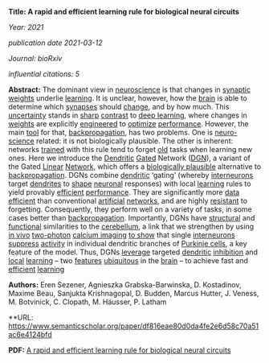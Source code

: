 
**Title: A rapid and efficient learning rule for biological neural circuits**

*Year:  2021*

*publication date 2021-03-12*

*Journal: bioRxiv*

*influential citations: 5*

**Abstract:** The dominant view in [neuroscience](https://en.wikipedia.org/wiki/Neuroscience) is that changes in [synaptic](https://en.wikipedia.org/wiki/Synapse) [weights](https://en.wikipedia.org/wiki/Weight_training) underlie [learning](https://en.wikipedia.org/wiki/Learning). It is unclear, however, how the [brain](https://en.wikipedia.org/wiki/Brain) is able to determine which [synapses](https://en.wikipedia.org/wiki/Synapse) should [change](https://en.wikipedia.org/wiki/Social_change), and by how much. This [uncertainty](https://en.wikipedia.org/wiki/Uncertainty) stands in [sharp](https://en.wikipedia.org/wiki/Sharp_Corporation) [contrast](https://en.wikipedia.org/wiki/Contrast_ratio) to [deep learning](https://en.wikipedia.org/wiki/Deep_learning), where changes in [weights](https://en.wikipedia.org/wiki/Weight_function) are explicitly [engineered](https://en.wikipedia.org/wiki/Engineering) to [optimize](https://en.wikipedia.org/wiki/Mathematical_optimization) [performance](https://en.wikipedia.org/wiki/Computer_performance). However, the main [tool](https://en.wikipedia.org/wiki/Programming_tool) for that, [backpropagation](https://en.wikipedia.org/wiki/Backpropagation), has two problems. One is [neuro-science](https://en.wikipedia.org/wiki/Neuroscience) related: it is not biologically plausible. The other is inherent: networks [trained](https://en.wikipedia.org/wiki/Training) with this rule tend to forget [old](https://en.wikipedia.org/wiki/Old_age) tasks when learning new ones. Here we introduce the [Dendritic](https://en.wikipedia.org/wiki/Dendrite) [Gated](https://en.wikipedia.org/wiki/Ligand-gated_ion_channel) Network ([DGN](https://en.wikipedia.org/wiki/DGN)), a variant of the Gated [Linear](https://en.wikipedia.org/wiki/Linearity) [Network](https://en.wikipedia.org/wiki/Flow_network), which offers a [biologically plausible](https://en.wikipedia.org/wiki/Biological_plausibility) alternative to [backpropagation](https://en.wikipedia.org/wiki/Backpropagation). DGNs combine [dendritic](https://en.wikipedia.org/wiki/Dendrite) ‘gating’ (whereby [interneurons](https://en.wikipedia.org/wiki/Interneuron) target [dendrites](https://en.wikipedia.org/wiki/Dendrite) to [shape](https://en.wikipedia.org/wiki/Shape) [neuronal](https://en.wikipedia.org/wiki/Neuron) responses) with local [learning](https://en.wikipedia.org/wiki/Education) rules to yield provably [efficient](https://en.wikipedia.org/wiki/Efficiency) [performance](https://en.wikipedia.org/wiki/Performance). They are significantly more [data](https://en.wikipedia.org/wiki/Data) [efficient](https://en.wikipedia.org/wiki/Efficiency) than conventional [artificial](https://en.wikipedia.org/wiki/Artificial_intelligence) [networks](https://en.wikipedia.org/wiki/Artificial_neural_network), and are highly [resistant](https://en.wikipedia.org/wiki/Antimicrobial_resistance) to forgetting. Consequently, they perform well on a variety of tasks, in some cases better than [backpropagation](https://en.wikipedia.org/wiki/Backpropagation). Importantly, DGNs have [structural](https://en.wikipedia.org/wiki/Data_structure) and [functional](https://en.wikipedia.org/wiki/Function_(mathematics)) similarities to the [cerebellum](https://en.wikipedia.org/wiki/Cerebellum), a link that we strengthen by using [in vivo](https://en.wikipedia.org/wiki/In_vivo) [two-photon](https://en.wikipedia.org/wiki/Two-photon_excitation_microscopy) [calcium imaging](https://en.wikipedia.org/wiki/Calcium_imaging) [to show](https://en.wikipedia.org/wiki/The_T.O._Show) that single [interneurons](https://en.wikipedia.org/wiki/Interneuron) [suppress](https://en.wikipedia.org/wiki/Immunosuppression) [activity](https://en.wikipedia.org/wiki/Physical_exercise) in individual dendritic branches of [Purkinje cells](https://en.wikipedia.org/wiki/Purkinje_cell), a key feature of the model. Thus, DGNs [leverage](https://en.wikipedia.org/wiki/Leverage_(TV_series)) targeted [dendritic](https://en.wikipedia.org/wiki/Dendrite) [inhibition](https://en.wikipedia.org/wiki/Enzyme_inhibitor) and [local](https://en.wikipedia.org/wiki/Local_anesthetic) [learning](https://en.wikipedia.org/wiki/Learning) – two [features](https://en.wikipedia.org/wiki/Programming_language) [ubiquitous](https://en.wikipedia.org/wiki/Ubiquitous_computing) in the [brain](https://en.wikipedia.org/wiki/Brain) – to achieve fast and [efficient](https://en.wikipedia.org/wiki/Efficiency) [learning](https://en.wikipedia.org/wiki/Learning)

**Authors:** Eren Sezener, Agnieszka Grabska-Barwinska, D. Kostadinov, Maxime Beau, Sanjukta Krishnagopal, D. Budden, Marcus Hutter, J. Veness, M. Botvinick, C. Clopath, M. Häusser, P. Latham

**URL: https://www.semanticscholar.org/paper/df816eae80d0da4fe2e6d58c70a51ac6e4124bfd

**PDF:** [A rapid and efficient learning rule for biological neural circuits](https://www.biorxiv.org/content/biorxiv/early/2022/08/17/2021.03.10.434756.full.pdf)